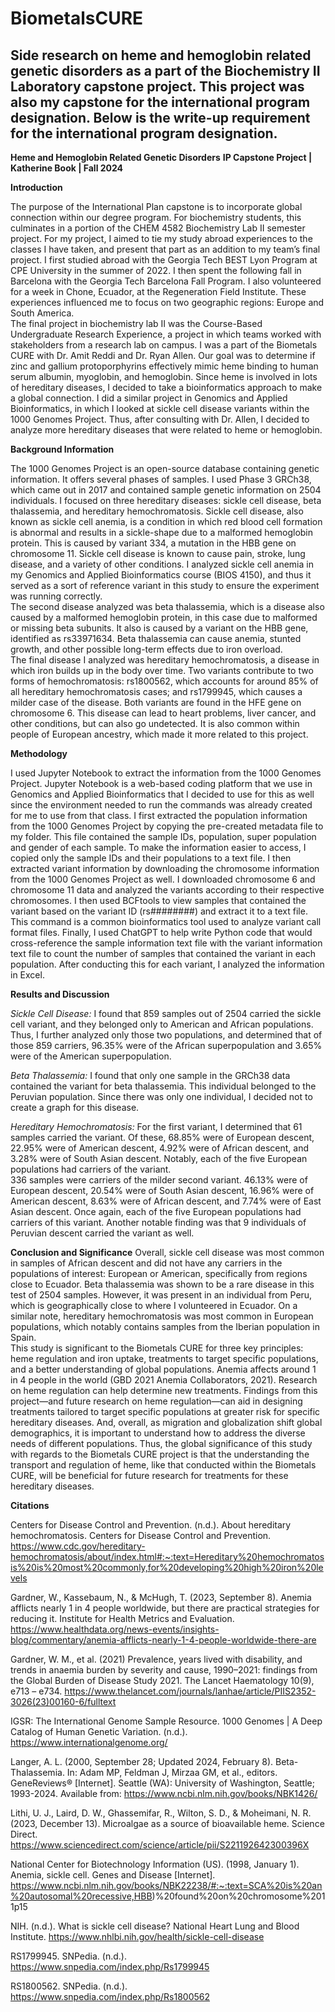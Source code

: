 # BiometalsCURE
Side research on heme and hemoglobin related genetic disorders as a part of the Biochemistry II Laboratory capstone project. This project was also my capstone for the international program designation.
Below is the write-up requirement for the international program designation. 
--------------------------------------------------------------------------------------------------------------------------------------------------
**Heme and Hemoglobin Related Genetic Disorders** 
**IP Capstone Project | Katherine Book | Fall 2024**

**Introduction** 

The purpose of the International Plan capstone is to incorporate global connection within our degree program. For biochemistry students, this culminates in a portion of the CHEM 4582 Biochemistry Lab II semester project. For my project, I aimed to tie my study abroad experiences to the classes I have taken, and present that part as an addition to my team’s final project. I first studied abroad with the Georgia Tech BEST Lyon Program at CPE University in the summer of 2022. I then spent the following fall in Barcelona with the Georgia Tech Barcelona Fall Program. I also volunteered for a week in Chone, Ecuador, at the Regeneration Field Institute. These experiences influenced me to focus on two geographic regions: Europe and South America.  
The final project in biochemistry lab II was the Course-Based Undergraduate Research Experience, a project in which teams worked with stakeholders from a research lab on campus. I was a part of the Biometals CURE with Dr. Amit Reddi and Dr. Ryan Allen. Our goal was to determine if zinc and gallium protoporphyrins effectively mimic heme binding to human serum albumin, myoglobin, and hemoglobin. Since heme is involved in lots of hereditary diseases, I decided to take a bioinformatics approach to make a global connection. I did a similar project in Genomics and Applied Bioinformatics, in which I looked at sickle cell disease variants within the 1000 Genomes Project. Thus, after consulting with Dr. Allen, I decided to analyze more hereditary diseases that were related to heme or hemoglobin.  

**Background Information** 

The 1000 Genomes Project is an open-source database containing genetic information. It offers several phases of samples. I used Phase 3 GRCh38, which came out in 2017 and contained sample genetic information on 2504 individuals. I focused on three hereditary diseases: sickle cell disease, beta thalassemia, and hereditary hemochromatosis. 
Sickle cell disease, also known as sickle cell anemia, is a condition in which red blood cell formation is abnormal and results in a sickle-shape due to a malformed hemoglobin protein. This is caused by variant 334, a mutation in the HBB gene on chromosome 11. Sickle cell disease is known to cause pain, stroke, lung disease, and a variety of other conditions. I analyzed sickle cell anemia in my Genomics and Applied Bioinformatics course (BIOS 4150), and thus it served as a sort of reference variant in this study to ensure the experiment was running correctly.  
The second disease analyzed was beta thalassemia, which is a disease also caused by a malformed hemoglobin protein, in this case due to malformed or missing beta subunits. It also is caused by a variant on the HBB gene, identified as rs33971634. Beta thalassemia can cause anemia, stunted growth, and other possible long-term effects due to iron overload.  
The final disease I analyzed was hereditary hemochromatosis, a disease in which iron builds up in the body over time. Two variants contribute to two forms of hemochromatosis: rs1800562, which accounts for around 85% of all hereditary hemochromatosis cases; and rs1799945, which causes a milder case of the disease. Both variants are found in the HFE gene on chromosome 6. This disease can lead to heart problems, liver cancer, and other conditions, but can also go undetected. It is also common within people of European ancestry, which made it more related to this project.  

**Methodology**

I used Jupyter Notebook to extract the information from the 1000 Genomes Project. Jupyter Notebook is a web-based coding platform that we use in Genomics and Applied Bioinformatics that I decided to use for this as well since the environment needed to run the commands was already created for me to use from that class. I first extracted the population information from the 1000 Genomes Project by copying the pre-created metadata file to my folder. This file contained the sample IDs, population, super population and gender of each sample. To make the information easier to access, I copied only the sample IDs and their populations to a text file. I then extracted variant information by downloading the chromosome information from the 1000 Genomes Project as well. I downloaded chromosome 6 and chromosome 11 data and analyzed the variants according to their respective chromosomes. I then used BCFtools to view samples that contained the variant based on the variant ID (rs########) and extract it to a text file. This command is a common bioinformatics tool used to analyze variant call format files. Finally, I used ChatGPT to help write Python code that would cross-reference the sample information text file with the variant information text file to count the number of samples that contained the variant in each population. After conducting this for each variant, I analyzed the information in Excel.  

**Results and Discussion**

*Sickle Cell Disease:* 
I found that 859 samples out of 2504 carried the sickle cell variant, and they belonged only to American and African populations. Thus, I further analyzed only those two populations, and determined that of those 859 carriers, 96.35% were of the African superpopulation and 3.65% were of the American superpopulation.  

*Beta Thalassemia:*
I found that only one sample in the GRCh38 data contained the variant for beta thalassemia. This individual belonged to the Peruvian population. Since there was only one individual, I decided not to create a graph for this disease.  

*Hereditary Hemochromatosis:*
For the first variant, I determined that 61 samples carried the variant. Of these, 68.85% were of European descent, 22.95% were of American descent, 4.92% were of African descent, and 3.28% were of South Asian descent. Notably, each of the five European populations had carriers of the variant.  
336 samples were carriers of the milder second variant. 46.13% were of European descent, 20.54% were of South Asian descent, 16.96% were of American descent, 8.63% were of African descent, and 7.74% were of East Asian descent. Once again, each of the five European populations had carriers of this variant. Another notable finding was that 9 individuals of Peruvian descent carried the variant as well.  

**Conclusion and Significance**
Overall, sickle cell disease was most common in samples of African descent and did not have any carriers in the populations of interest: European or American, specifically from regions close to Ecuador. Beta thalassemia was shown to be a rare disease in this test of 2504 samples. However, it was present in an individual from Peru, which is geographically close to where I volunteered in Ecuador. On a similar note, hereditary hemochromatosis was most common in European populations, which notably contains samples from the Iberian population in Spain.  
This study is significant to the Biometals CURE for three key principles: heme regulation and iron uptake, treatments to target specific populations, and a better understanding of global populations. Anemia affects around 1 in 4 people in the world (GBD 2021 Anemia Collaborators, 2021). Research on heme regulation can help determine new treatments. Findings from this project—and future research on heme regulation—can aid in designing treatments tailored to target specific populations at greater risk for specific hereditary diseases. And, overall, as migration and globalization shift global demographics, it is important to understand how to address the diverse needs of different populations. Thus, the global significance of this study with regards to the Biometals CURE project is that the understanding the transport and regulation of heme, like that conducted within the Biometals CURE, will be beneficial for future research for treatments for these hereditary diseases.  

**Citations**

Centers for Disease Control and Prevention. (n.d.). About hereditary hemochromatosis. Centers for Disease Control and Prevention. https://www.cdc.gov/hereditary-hemochromatosis/about/index.html#:~:text=Hereditary%20hemochromatosis%20is%20most%20commonly,for%20developing%20high%20iron%20levels 

Gardner, W., Kassebaum, N., & McHugh, T. (2023, September 8). Anemia afflicts nearly 1 in 4 people worldwide, but there are practical strategies for reducing it. Institute for Health Metrics and Evaluation. https://www.healthdata.org/news-events/insights-blog/commentary/anemia-afflicts-nearly-1-4-people-worldwide-there-are 

Gardner, W. M., et al. (2021) Prevalence, years lived with disability, and trends in anaemia burden by severity and cause, 1990–2021: findings from the Global Burden of Disease Study 2021. The Lancet Haematology 10(9), e713 – e734. https://www.thelancet.com/journals/lanhae/article/PIIS2352-3026(23)00160-6/fulltext  

IGSR: The International Genome Sample Resource. 1000 Genomes | A Deep Catalog of Human Genetic Variation. (n.d.). https://www.internationalgenome.org/ 

Langer, A. L. (2000, September 28; Updated 2024, February 8). Beta-Thalassemia. In: Adam MP, Feldman J, Mirzaa GM, et al., editors. GeneReviews® [Internet]. Seattle (WA): University of Washington, Seattle; 1993-2024. Available from: https://www.ncbi.nlm.nih.gov/books/NBK1426/  

Lithi, U. J., Laird, D. W., Ghassemifar, R., Wilton, S. D., & Moheimani, N. R. (2023, December 13). Microalgae as a source of bioavailable heme. Science Direct. https://www.sciencedirect.com/science/article/pii/S221192642300396X 

National Center for Biotechnology Information (US). (1998, January 1). Anemia, sickle cell. Genes and Disease [Internet]. https://www.ncbi.nlm.nih.gov/books/NBK22238/#:~:text=SCA%20is%20an%20autosomal%20recessive,HBB)%20found%20on%20chromosome%2011p15 

NIH. (n.d.). What is sickle cell disease? National Heart Lung and Blood Institute. https://www.nhlbi.nih.gov/health/sickle-cell-disease 

RS1799945. SNPedia. (n.d.). https://www.snpedia.com/index.php/Rs1799945 

RS1800562. SNPedia. (n.d.). https://www.snpedia.com/index.php/Rs1800562 

